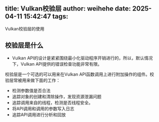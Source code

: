 title: Vulkan校验层
author: weihehe
date: 2025-04-11 15:42:47
tags:
---
Vulkan校验层的使用
<!--more-->

## 校验层是什么

- Vulkan API的设计是紧紧围绕最小化驱动程序开销进行的，所以，默认情况下，Vulkan API提供的错误检查功能非常有限。

校验层是一个可选的可以用来在Vulkan
API函数调用上进行附加操作的组件。校验层常被用来做下面的工作：

- 检测参数值是否合法
- 追踪对象的创建和清除操作，发现资源泄漏问题
- 追踪调用来自的线程，检测是否线程安全。
- 将API调用和调用的参数写入日志
- 追踪API调用进行分析和回放